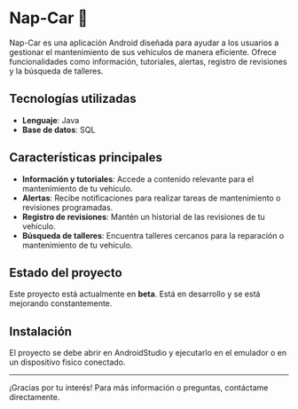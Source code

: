 # Nap-Car 🚗

Nap-Car es una aplicación Android diseñada para ayudar a los usuarios a gestionar el mantenimiento de sus vehículos de manera eficiente. Ofrece funcionalidades como información, tutoriales, alertas, registro de revisiones y la búsqueda de talleres.

## Tecnologías utilizadas

- **Lenguaje**: Java
- **Base de datos**: SQL

## Características principales

- **Información y tutoriales**: Accede a contenido relevante para el mantenimiento de tu vehículo.
- **Alertas**: Recibe notificaciones para realizar tareas de mantenimiento o revisiones programadas.
- **Registro de revisiones**: Mantén un historial de las revisiones de tu vehículo.
- **Búsqueda de talleres**: Encuentra talleres cercanos para la reparación o mantenimiento de tu vehículo.

## Estado del proyecto

Este proyecto está actualmente en **beta**. Está en desarrollo y se está mejorando constantemente.

## Instalación

El proyecto se debe abrir en AndroidStudio y ejecutarlo en el emulador o en un dispositivo fisico conectado.

---

¡Gracias por tu interés! Para más información o preguntas, contáctame directamente.

